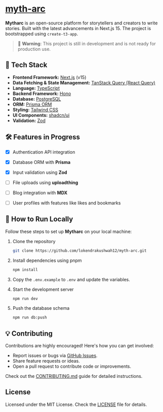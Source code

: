 # [myth-arc](https://myth-arc.vercel.app/)


**Mytharc** is an open-source platform for storytellers and creators to write stories. Built with the latest advancements in Next.js 15. The project is bootstrapped using `create-t3-app`.

> 🚧 **Warning**: This project is still in development and is not ready for production use.

## 🚀 Tech Stack

- **Frontend Framework:** [Next.js](https://nextjs.org) (v15)
- **Data Fetching & State Management:** [TanStack Query (React Query)](https://tanstack.com/query)
- **Language:** [TypeScript](https://www.typescriptlang.org)
- **Backend Framework:** [Hono](https://hono.dev/docs/)
- **Database:** [PostgreSQL](https://www.postgresql.org/docs/)
- **ORM:** [Prisma ORM](https://www.prisma.io/docs/getting-started)
- **Styling:** [Tailwind CSS](https://tailwindcss.com)
- **UI Components:** [shadcn/ui](https://ui.shadcn.com)
- **Validation:** [Zod](https://zod.dev)

## 🛠️ Features in Progress

- [x] Authentication API integration
- [x] Database ORM with **Prisma**
- [x] Input validation using **Zod**
- [ ] File uploads using **uploadthing**
- [ ] Blog integration with **MDX**
- [ ] User profiles with features like likes and bookmarks


## 🌟 How to Run Locally
Follow these steps to set up **Mytharc** on your local machine:

1. Clone the repository

   ```bash
   git clone https://github.com/lokendrakushwah12/myth-arc.git
   ```

2. Install dependencies using pnpm

   ```bash
   npm install
   ```

3. Copy the `.env.example` to `.env` and update the variables.

4. Start the development server

   ```bash
   npm run dev
   ```

5. Push the database schema

   ```bash
   npm run db:push
   ```

## 💡 Contributing
Contributions are highly encouraged! Here's how you can get involved:

- Report issues or bugs via [GitHub Issues](https://github.com/lokendrakushwah12/myth-arc/issues).
- Share feature requests or ideas.
- Open a pull request to contribute code or improvements.

Check out the [CONTRIBUTING.md](./CONTRIBUTING.md) guide for detailed instructions.

## License

Licensed under the MIT License. Check the [LICENSE](./LICENSE.md) file for details.